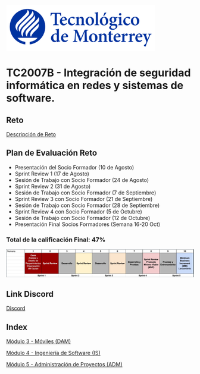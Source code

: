 ![Tec de Monterrey](images/logotecmty.png)
# TC2007B - Integración de seguridad informática en redes y sistemas de software.

## Reto
[Descripción de Reto](https://docs.google.com/document/d/12nZ1qbT4GDq9uWYvZXYNcMZ_70WpESA9OkysxWUXYEc/edit?usp=sharing)

## Plan de Evaluación Reto

- Presentación del Socio Formador (10 de Agosto)
- Sprint Review 1 (17 de Agosto)
- Sesión de Trabajo con Socio Formador (24 de Agosto)
- Sprint Review 2 (31 de Agosto)
- Sesión de Trabajo con Socio Formador (7 de Septiembre)
- Sprint Review 3 con Socio Formador (21 de Septiembre)
- Sesión de Trabajo con Socio Formador (28 de Septiembre)
- Sprint Review 4 con Socio Formador (5 de Octubre)
- Sesión de Trabajo con Socio Formador (12 de Octubre)
- Presentación Final Socios Formadores (Semana 16-20 Oct)

### **Total de la calificación Final: 47%**


![Cronograma](images/planificacion.jpg)




## Link Discord
[Discord](https://discord.gg/ZYKZxSfDdf)

## Index
[Módulo 3 - Móviles (DAM)](/mobile/README.md)

[Módulo 4 - Ingeniería de Software (IS)](/software_engineering/README.md)

[Módulo 5 - Administración de Proyectos (ADM)](/project_admin/README.md)
